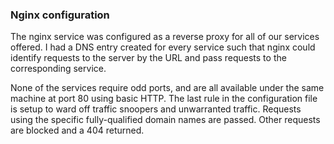 ### Nginx configuration

The nginx service was configured as a reverse proxy for all of our services offered. I had a DNS entry created for every service such that nginx could identify requests to the server by the URL and pass requests to the corresponding service. 

None of the services require odd ports, and are all available under the same machine at port 80 using basic HTTP. The last rule in the configuration file is setup to ward off traffic snoopers and unwarranted traffic. Requests using the specific fully-qualified domain names are passed. Other requests are blocked and a 404 returned. 
